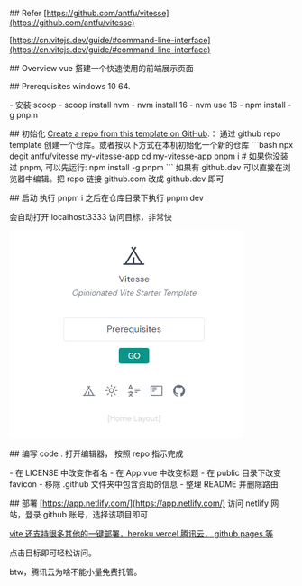 \## Refer
[https://github.com/antfu/vitesse](https://github.com/antfu/vitesse)

[https://cn.vitejs.dev/guide/#command-line-interface](https://cn.vitejs.dev/guide/#command-line-interface)

\## Overview
vue 搭建一个快速使用的前端展示页面

\## Prerequisites
windows 10 64.

\- 安装 scoop
\- scoop install nvm
\- nvm install 16
\- nvm use 16
\- npm install -g pnpm

\## 初始化
[Create a repo from this template on GitHub](https://github.com/antfu/vitesse/generate).： 通过 github repo template 创建一个仓库。或者按以下方式在本机初始化一个新的仓库
\`\`\`bash
npx degit antfu/vitesse my-vitesse-app
cd my-vitesse-app
pnpm i # 如果你没装过 pnpm, 可以先运行: npm install -g pnpm
\`\`\`
如果有 github.dev 可以直接在浏览器中编辑。把 repo 链接 github.com 改成 github.dev 即可

\## 启动
执行 pnpm i 之后在仓库目录下执行 pnpm dev

会自动打开 localhost:3333 访问目标，非常快

![image.png](assert/1645943573929-b3454ec4-a7b3-4ce1-9cab-962b3096b4c6.png)

\## 编写
code . 打开编辑器， 按照 repo 指示完成

\- 在 LICENSE 中改变作者名
\- 在 App.vue 中改变标题
\- 在 public 目录下改变favicon
\- 移除 .github 文件夹中包含资助的信息
\- 整理 README 并删除路由

\## 部署
[https://app.netlify.com/](https://app.netlify.com/) 访问 netlify 网站，登录 github 账号，选择该项目即可

[vite 还支持很多其他的一键部署，heroku vercel 腾讯云， github pages 等](assert/1645943558338-c9238934-de25-48a5-939a-66f8b4d2b28b.png)

点击目标即可轻松访问。

btw，腾讯云为啥不能小量免费托管。